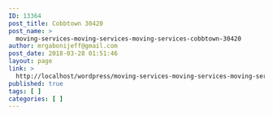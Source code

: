 ```yaml
---
ID: 13364
post_title: Cobbtown 30420
post_name: >
  moving-services-moving-services-moving-services-cobbtown-30420
author: mrgabonijeff@gmail.com
post_date: 2018-03-28 01:51:46
layout: page
link: >
  http://localhost/wordpress/moving-services-moving-services-moving-services-cobbtown-30420/
published: true
tags: [ ]
categories: [ ]
---
```

